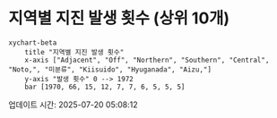 # 지역별 지진 발생 횟수 (상위 10개)

```mermaid
xychart-beta
    title "지역별 지진 발생 횟수"
    x-axis ["Adjacent", "Off", "Northern", "Southern", "Central", "Noto,", "미분류", "Kiisuido", "Hyuganada", "Aizu,"]
    y-axis "발생 횟수" 0 --> 1972
    bar [1970, 66, 15, 12, 7, 7, 6, 5, 5, 5]
```

업데이트 시간: 2025-07-20 05:08:12
